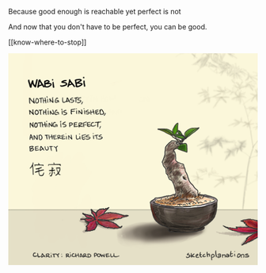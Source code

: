 ---
---


Because good enough is reachable yet perfect is not 

And now that you don't have to be perfect, you can be good.

[[know-where-to-stop]]

![](/static/img/wabi-sabi.png)
